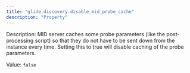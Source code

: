 ```yaml
---
title: "glide.discovery.disable_mid_probe_cache"
description: "Property"
---
```


Description: MID server caches some probe parameters (like the post-processing script) so that they do not have to be sent down from the instance every time.  Setting this to true will disable caching of the probe parameters.

Value: `false`